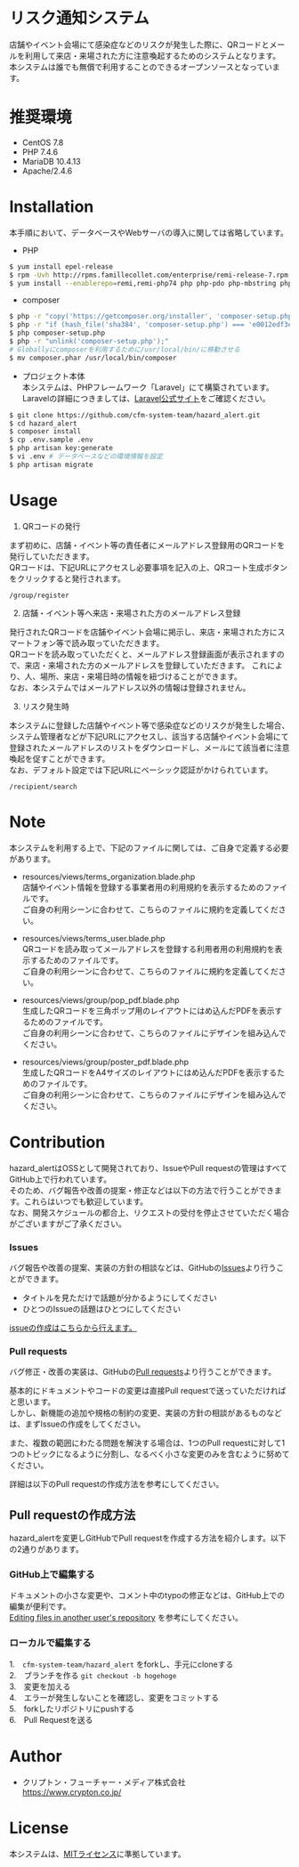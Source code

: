 # リスク通知システム

店舗やイベント会場にて感染症などのリスクが発生した際に、QRコードとメールを利用して来店・来場された方に注意喚起するためのシステムとなります。  
本システムは誰でも無償で利用することのできるオープンソースとなっています。

# 推奨環境

* CentOS 7.8
* PHP 7.4.6
* MariaDB 10.4.13
* Apache/2.4.6
# Installation

本手順において、データベースやWebサーバの導入に関しては省略しています。

* PHP
```bash
$ yum install epel-release
$ rpm -Uvh http://rpms.famillecollet.com/enterprise/remi-release-7.rpm
$ yum install --enablerepo=remi,remi-php74 php php-pdo php-mbstring php-dom php-gd php-mysqlnd
```

* composer
```bash
$ php -r "copy('https://getcomposer.org/installer', 'composer-setup.php');"
$ php -r "if (hash_file('sha384', 'composer-setup.php') === 'e0012edf3e80b6978849f5eff0d4b4e4c79ff1609dd1e613307e16318854d24ae64f26d17af3ef0bf7cfb710ca74755a') { echo 'Installer verified'; } else { echo 'Installer corrupt'; unlink('composer-setup.php'); } echo PHP_EOL;"
$ php composer-setup.php
$ php -r "unlink('composer-setup.php');"
# Globallyにcomposerを利用するために/usr/local/bin/に移動させる
$ mv composer.phar /usr/local/bin/composer 
```

* プロジェクト本体  
本システムは、PHPフレームワーク「Laravel」にて構築されています。  
Laravelの詳細につきましては、[Laravel公式サイト](http://laravel.jp/)をご確認ください。
```bash
$ git clone https://github.com/cfm-system-team/hazard_alert.git
$ cd hazard_alert
$ composer install
$ cp .env.sample .env
$ php artisan key:generate
$ vi .env # データベースなどの環境情報を設定
$ php artisan migrate
```

# Usage

1. QRコードの発行

まず初めに、店舗・イベント等の責任者にメールアドレス登録用のQRコードを発行していただきます。  
QRコードは、下記URLにアクセスし必要事項を記入の上、QRコート生成ボタンをクリックすると発行されます。  
```
/group/register
```

2. 店舗・イベント等へ来店・来場された方のメールアドレス登録

発行されたQRコードを店舗やイベント会場に掲示し、来店・来場された方にスマートフォン等で読み取っていただきます。  
QRコードを読み取っていただくと、メールアドレス登録画面が表示されますので、来店・来場された方のメールアドレスを登録していただきます。
これにより、人、場所、来店・来場日時の情報を紐づけることができます。  
なお、本システムではメールアドレス以外の情報は登録されません。  

3. リスク発生時

本システムに登録した店舗やイベント等で感染症などのリスクが発生した場合、システム管理者などが下記URLにアクセスし、該当する店舗やイベント会場にて登録されたメールアドレスのリストをダウンロードし、メールにて該当者に注意喚起を促すことができます。  
なお、デフォルト設定では下記URLにベーシック認証がかけられています。  

```
/recipient/search
```

# Note
本システムを利用する上で、下記のファイルに関しては、ご自身で定義する必要があります。
* resources/views/terms_organization.blade.php  
店舗やイベント情報を登録する事業者用の利用規約を表示するためのファイルです。  
ご自身の利用シーンに合わせて、こちらのファイルに規約を定義してください。

* resources/views/terms_user.blade.php  
QRコードを読み取ってメールアドレスを登録する利用者用の利用規約を表示するためのファイルです。  
ご自身の利用シーンに合わせて、こちらのファイルに規約を定義してください。  

* resources/views/group/pop_pdf.blade.php  
生成したQRコードを三角ポップ用のレイアウトにはめ込んだPDFを表示するためのファイルです。  
ご自身の利用シーンに合わせて、こちらのファイルにデザインを組み込んでください。  

* resources/views/group/poster_pdf.blade.php  
生成したQRコードをA4サイズのレイアウトにはめ込んだPDFを表示するためのファイルです。  
ご自身の利用シーンに合わせて、こちらのファイルにデザインを組み込んでください。  

# Contribution
hazard_alertはOSSとして開発されており、IssueやPull requestの管理はすべてGitHub上で行われています。  
そのため、バグ報告や改善の提案・修正などは以下の方法で行うことができます。これらはいつでも歓迎しています。  
なお、開発スケジュールの都合上、リクエストの受付を停止させていただく場合がございますがご了承ください。  

### Issues
バグ報告や改善の提案、実装の方針の相談などは、GitHubの[Issues](https://github.com/cfm-system-team/hazard_alert/issues)より行うことができます。
* タイトルを見ただけで話題が分かるようにしてください
* ひとつのIssueの話題はひとつにしてください

[issueの作成はこちらから行えます。](https://github.com/cfm-system-team/hazard_alert/issues/new)

### Pull requests
バグ修正・改善の実装は、GitHubの[Pull requests](https://github.com/cfm-system-team/hazard_alert/pulls)より行うことができます。  

基本的にドキュメントやコードの変更は直接Pull requestで送っていただければと思います。  
しかし、新機能の追加や規格の制約の変更、実装の方針の相談があるものなどは、まずIssueの作成をしてください。  

また、複数の範囲にわたる問題を解決する場合は、1つのPull requestに対して1つのトピックになるように分割し、なるべく小さな変更のみを含むように努めてください。

詳細は以下のPull requestの作成方法を参考にしてください。

## Pull requestの作成方法
hazard_alertを変更しGitHubでPull requestを作成する方法を紹介します。以下の2通りがあります。

### GitHub上で編集する
ドキュメントの小さな変更や、コメント中のtypoの修正などは、GitHub上での編集が便利です。  
[Editing files in another user's repository](https://help.github.com/en/github/managing-files-in-a-repository/editing-files-in-another-users-repository) を参考にしてください。

### ローカルで編集する
1.　`cfm-system-team/hazard_alert` をforkし、手元にcloneする  
2.　ブランチを作る `git checkout -b hogehoge`  
3.　変更を加える  
4.　エラーが発生しないことを確認し、変更をコミットする  
5.　forkしたリポジトリにpushする  
6.　Pull Requestを送る  

# Author

* クリプトン・フューチャー・メディア株式会社  
https://www.crypton.co.jp/

# License

本システムは、[MITライセンス](https://opensource.org/licenses/mit-license.php)に準拠しています。
